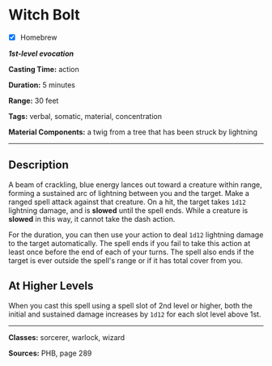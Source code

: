 # Witch Bolt

- [x] Homebrew

***1st-level evocation***

**Casting Time:** action

**Duration:** 5 minutes

**Range:** 30 feet

**Tags:** verbal, somatic, material, concentration

**Material Components:** a twig from a tree that has been struck by lightning

---

## Description
A beam of crackling, blue energy lances out toward a creature within range, forming a sustained arc of lightning between you and the target.
Make a ranged spell attack against that creature.
On a hit, the target takes `1d12` lightning damage, and is **slowed** until the spell ends.
While a creature is **slowed** in this way, it cannot take the dash action.

For the duration, you can then use your action to deal `1d12` lightning damage to the target automatically.
The spell ends if you fail to take this action at least once before the end of each of your turns.
The spell also ends if the target is ever outside the spell's range or if it has total cover from you.

## At Higher Levels
When you cast this spell using a spell slot of 2nd level or higher, both the initial and sustained damage increases by `1d12` for each slot level above 1st.

---

**Classes:** sorcerer, warlock, wizard

**Sources:** PHB, page 289

<!-- QA Pass Needed -->

